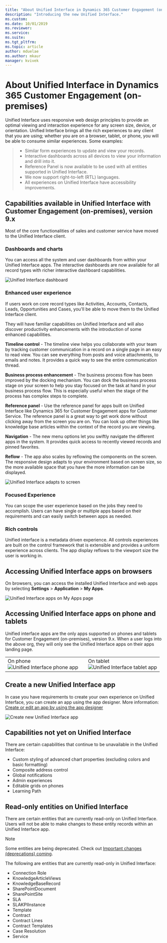 ```yaml
---
title: "About Unified Interface in Dynamics 365 Customer Engagement (on-premises)) | MicrosoftDocs"
description: "Introducing the new Unified Interface."
ms.custom: 
ms.date: 10/01/2019
ms.reviewer: 
ms.service: 
ms.suite: 
ms.tgt_pltfrm: 
ms.topic: article
author: mduelae
ms.author: mkaur
manager: kvivek
---
```

# About Unified Interface in Dynamics 365 Customer Engagement (on-premises) 

Unified Interface uses responsive web design principles to provide an optimal viewing and interaction experience for any screen size, device, or orientation. Unified Interface brings all the rich experiences to any client that you are using; whether you are on a browser, tablet, or phone, you will be able to consume similar experiences. Some examples: 

> - Similar form experiences to update and view your records.
> - Interactive dashboards across all devices to view your information and drill into it. 
> - Reference Panel is now available to be used with all entities supported in Unified Interface. 
> - We now support right-to-left (RTL) languages.
> - All experiences on Unified Interface have accessibility improvements. 

## Capabilities available in Unified Interface with Customer Engagement (on-premises), version 9.x 

Most of the core functionalities of sales and customer service have moved to the Unified Interface client. 

### Dashboards and charts

You can access all the system and user dashboards from within your Unified Interface apps. The interactive dashboards are now available for all record types with richer interactive dashboard capabilities. 

![Unified Interface dashboard](media/uci-interactive-dashboard.png "Unified Interface dashboard")

### Enhanced user experience

If users work on core record types like Activities, Accounts, Contacts, Leads, Opportunities and Cases, you'll be able to move them to the Unified Interface client. 

They will have familiar capabilities on Unified Interface and will also discover productivity enhancements with the introduction of some enhanced capabilities. 

**Timeline control** - The timeline view helps you collaborate with your team by tracking customer communication in a record on a single page in an easy to read view. You can see everything from posts and voice attachments, to emails and notes. It provides a quick way to see the entire communication thread. 

**Business process enhancement** - The business process flow has been improved by the docking mechanism. You can dock the business process stage on your screen to help you stay focused on the task at hand in your business process flow. This is especially useful when the stage of the process has complex steps to complete. 

**Reference panel** - Use the reference panel for apps built on Unified Interface like Dynamics 365 for Customer Engagement apps for Customer Service. The reference panel is a great way to get work done without clicking away from the screen you are on. You can look up other things like knowledge base articles within the context of the record you are viewing. 

**Navigation** - The new menu options let you swiftly navigate the different apps in the system. It provides quick access to recently viewed records and pinned favorites. 

**Reflow** - The app also scales by reflowing the components on the screen. The responsive design adapts to your environment based on screen size, so the more available space that you have the more information can be displayed. 

![Unified Interface adapts to screen](media/uci-reflow.png "Unified Interface adapts to screen")

### Focused Experience
You can scope the user experience based on the jobs they need to accomplish. Users can have single or multiple apps based on their requirements and can easily switch between apps as needed. 

### Rich controls 
Unified interface is a metadata driven experience. All controls experiences are built on the control framework that is extensible and provides a uniform experience across clients. The app display reflows to the viewport size the user is working in. 

## Accessing Unified Interface apps on browsers

On browsers, you can access the installed Unified Interface and web apps by selecting **Settings** > **Application** > **My Apps**. 

![Unified Interface apps on My Apps page](media/uci-my-apps-page.png "Unified Interface apps on My Apps page")

## Accessing Unified Interface apps on phone and tablets
Unified interface apps are the only apps supported on phones and tablets for Customer Engagement (on-premises), version 9.x. When a user logs into the above org, they will only see the Unified Interface apps on their apps landing page. 

|  | |  |
|---------|---------|---------|
|On phone <br/>![Unified Interface phone app](media/uci-app-phone.png "Unified Interface phone app")     |    |On tablet <br/>![Unified Interface tablet app](media/uci-app-tablet.png "Unified Interface tablet app")    |

## Create a new Unified Interface app
In case you have requirements to create your own experience on Unified Interface, you can create an app using the app designer. More information: [Create or edit an app by using the app designer](../customize/create-edit-app.md)

![Create new Unified Interface app](media/uci-create-app.png "Create new Unified Interface app")

## Capabilities not yet on Unified Interface

There are certain capabilities that continue to be unavailable in the Unified Interface:

-	Custom styling of advanced chart properties (excluding colors and basic formatting)
-	Composite address control
-	Global notifications
-	Admin experiences
-	Editable grids on phones
-	Learning Path

## Read-only entities on Unified Interface

There are certain entities that are currently read-only on Unified Interface. Users will not be able to make changes to these entity records within an Unified Interface app.

> [!NOTE]
> Some entities are being deprecated. Check out [Important changes (deprecations) coming](https://docs.microsoft.com/dynamics365/get-started/whats-new/customer-engagement/important-changes-coming#contracts-contract-line-items-and-contract-templates-entities-are-deprecated).

The following are entities that are currently read-only in Unified Interface:

- Connection Role
- KnowledgeArticleViews
- KnowledgeBaseRecord
- SharePointDocument
- SharePointSite
- SLA
- SLAKPIInstance
- Template
- Contract
- Contract Lines
- Contract Templates
- Case Resolution
- Service

